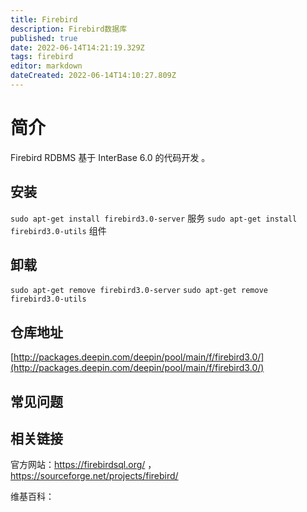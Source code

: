 ```yaml
---
title: Firebird
description: Firebird数据库
published: true
date: 2022-06-14T14:21:19.329Z
tags: firebird
editor: markdown
dateCreated: 2022-06-14T14:10:27.809Z
---
```


# 简介

Firebird RDBMS 基于 InterBase 6.0 的代码开发 。

## 安装

`sudo apt-get install firebird3.0-server`	服务
`sudo apt-get install firebird3.0-utils`	组件
## 卸载

`sudo apt-get remove firebird3.0-server`
`sudo apt-get remove firebird3.0-utils`

## 仓库地址

[http://packages.deepin.com/deepin/pool/main/f/firebird3.0/](http://packages.deepin.com/deepin/pool/main/f/firebird3.0/)

## 常见问题

## 相关链接
官方网站：https://firebirdsql.org/ ， https://sourceforge.net/projects/firebird/

维基百科：